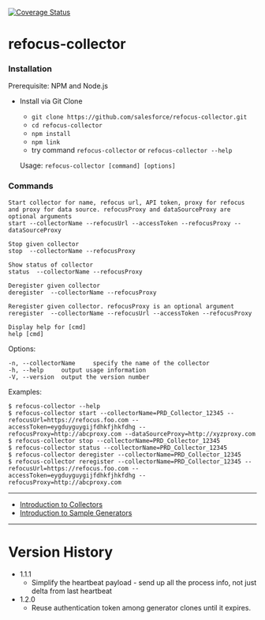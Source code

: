 [![Coverage Status](https://coveralls.io/repos/github/salesforce/refocus-collector/badge.svg?branch=master)](https://coveralls.io/github/salesforce/refocus-collector?branch=master)

# refocus-collector

### Installation

Prerequisite: NPM and Node.js

* Install via Git Clone
    * ```git clone https://github.com/salesforce/refocus-collector.git```
    * ```cd refocus-collector```
    * ```npm install```
    * ```npm link```
    * try command ```refocus-collector```  or ```refocus-collector --help```

  Usage: ```refocus-collector [command] [options]```


### Commands

    Start collector for name, refocus url, API token, proxy for refocus and proxy for data source. refocusProxy and dataSourceProxy are optional arguments
    start --collectorName --refocusUrl --accessToken --refocusProxy --dataSourceProxy

    Stop given collector
    stop  --collectorName --refocusProxy

    Show status of collector
    status  --collectorName --refocusProxy

    Deregister given collector
    deregister  --collectorName --refocusProxy

    Reregister given collector. refocusProxy is an optional argument
    reregister  --collectorName --refocusUrl --accessToken --refocusProxy

    Display help for [cmd]
    help [cmd]

  Options:

    -n, --collectorName     specify the name of the collector
    -h, --help     output usage information
    -V, --version  output the version number

  Examples:

    $ refocus-collector --help
    $ refocus-collector start --collectorName=PRD_Collector_12345 --refocusUrl=https://refocus.foo.com --accessToken=eygduyguygijfdhkfjhkfdhg --refocusProxy=http://abcproxy.com --dataSourceProxy=http://xyzproxy.com
    $ refocus-collector stop --collectorName=PRD_Collector_12345
    $ refocus-collector status --collectorName=PRD_Collector_12345
    $ refocus-collector deregister --collectorName=PRD_Collector_12345
    $ refocus-collector reregister --collectorName=PRD_Collector_12345 --refocusUrl=https://refocus.foo.com --accessToken=eygduyguygijfdhkfjhkfdhg --refocusProxy=http://abcproxy.com

-----

- [Introduction to Collectors](docs/pages/collectorintro.md)
- [Introduction to Sample Generators](docs/pages/samplegenintro.md)

-----

# Version History
- 1.1.1
    - Simplify the heartbeat payload - send up all the process info, not just delta from last heartbeat
- 1.2.0
    - Reuse authentication token among generator clones until it expires.

